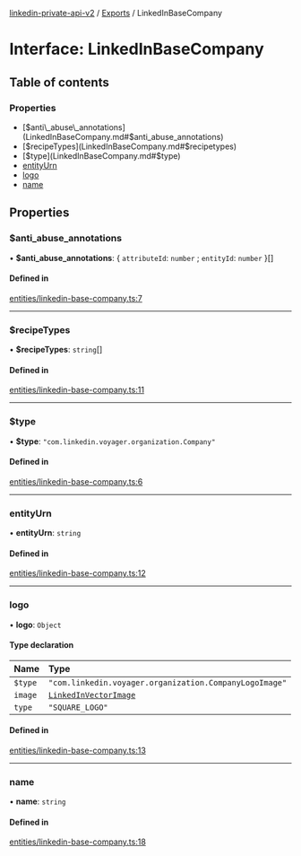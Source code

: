 [linkedin-private-api-v2](../README.md) / [Exports](../modules.md) / LinkedInBaseCompany

# Interface: LinkedInBaseCompany

## Table of contents

### Properties

- [$anti\_abuse\_annotations](LinkedInBaseCompany.md#$anti_abuse_annotations)
- [$recipeTypes](LinkedInBaseCompany.md#$recipetypes)
- [$type](LinkedInBaseCompany.md#$type)
- [entityUrn](LinkedInBaseCompany.md#entityurn)
- [logo](LinkedInBaseCompany.md#logo)
- [name](LinkedInBaseCompany.md#name)

## Properties

### $anti\_abuse\_annotations

• **$anti\_abuse\_annotations**: { `attributeId`: `number` ; `entityId`: `number`  }[]

#### Defined in

[entities/linkedin-base-company.ts:7](https://github.com/akash-gupt/linkedin-private-api/blob/db337d2/src/entities/linkedin-base-company.ts#L7)

___

### $recipeTypes

• **$recipeTypes**: `string`[]

#### Defined in

[entities/linkedin-base-company.ts:11](https://github.com/akash-gupt/linkedin-private-api/blob/db337d2/src/entities/linkedin-base-company.ts#L11)

___

### $type

• **$type**: ``"com.linkedin.voyager.organization.Company"``

#### Defined in

[entities/linkedin-base-company.ts:6](https://github.com/akash-gupt/linkedin-private-api/blob/db337d2/src/entities/linkedin-base-company.ts#L6)

___

### entityUrn

• **entityUrn**: `string`

#### Defined in

[entities/linkedin-base-company.ts:12](https://github.com/akash-gupt/linkedin-private-api/blob/db337d2/src/entities/linkedin-base-company.ts#L12)

___

### logo

• **logo**: `Object`

#### Type declaration

| Name | Type |
| :------ | :------ |
| `$type` | ``"com.linkedin.voyager.organization.CompanyLogoImage"`` |
| `image` | [`LinkedInVectorImage`](LinkedInVectorImage.md) |
| `type` | ``"SQUARE_LOGO"`` |

#### Defined in

[entities/linkedin-base-company.ts:13](https://github.com/akash-gupt/linkedin-private-api/blob/db337d2/src/entities/linkedin-base-company.ts#L13)

___

### name

• **name**: `string`

#### Defined in

[entities/linkedin-base-company.ts:18](https://github.com/akash-gupt/linkedin-private-api/blob/db337d2/src/entities/linkedin-base-company.ts#L18)
